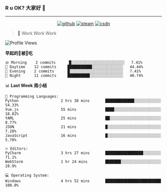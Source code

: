 ### R u OK? 大家好 👋

___

<p align="center">
  <a href="https://bigkjp97.github.io/"><img src="https://img.shields.io/badge/-GitPage-lightgrey" alt="github"></a>
  <a href="https://steamcommunity.com/id/bigkjp/"><img src="https://img.shields.io/badge/-Steam-black" alt="steam"></a>
  <a href="https://blog.csdn.net/qq_38986088"><img src="https://img.shields.io/badge/CSDN-cf000e" alt="csdn"></a>
</p>

> 🧟 Work Work Work

<!--START_SECTION:kjp readme-->
![Profile Views](http://img.shields.io/badge/Mi%20Amigos%E2%99%82%EF%B8%8F-290-ff69b4)

**早起的🐛被🐤吃** 

```text
🌞 Morning    2 commits      █░░░░░░░░░░░░░░░░░░░░░░░░   7.41% 
🌆 Daytime    12 commits     ███████████░░░░░░░░░░░░░░   44.44% 
🌃 Evening    2 commits      █░░░░░░░░░░░░░░░░░░░░░░░░   7.41% 
🌙 Night      11 commits     ██████████░░░░░░░░░░░░░░░   40.74%

```


📊 **Last Week 周小结** 

```text
💬 Programming Languages: 
Python                   2 hrs 38 mins       █████████████░░░░░░░░░░░░   54.33% 
Vue.js                   55 mins             ████░░░░░░░░░░░░░░░░░░░░░   18.82% 
YAML                     25 mins             ██░░░░░░░░░░░░░░░░░░░░░░░   8.77% 
JSON                     21 mins             █░░░░░░░░░░░░░░░░░░░░░░░░   7.28% 
JavaScript               16 mins             █░░░░░░░░░░░░░░░░░░░░░░░░   5.78%

🔥 Editors: 
PyCharm                  3 hrs 27 mins       █████████████████░░░░░░░░   71.1% 
WebStorm                 1 hr 24 mins        ███████░░░░░░░░░░░░░░░░░░   28.9%

💻 Operating System: 
Windows                  4 hrs 52 mins       █████████████████████████   100.0%

```


<!--END_SECTION:kjp readme-->

<!--
**bigkjp97/bigkjp97** is a ✨ _special_ ✨ repository because its `README.md` (this file) appears on your GitHub profile.

Here are some ideas to get you started:

- 🔭 I’m currently working on ...
- 🌱 I’m currently learning ...
- 👯 I’m looking to collaborate on ...
- 🤔 I’m looking for help with ...
- 💬 Ask me about ...
- 📫 How to reach me: ...
- 😄 Pronouns: ...
- ⚡ Fun fact: ... -->

